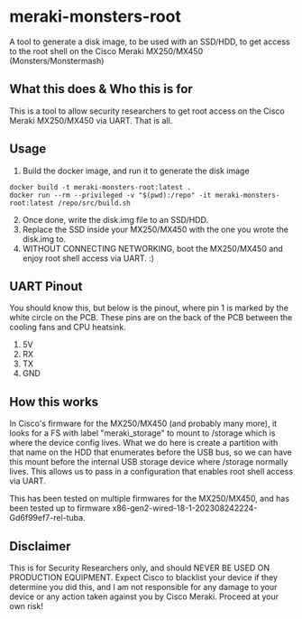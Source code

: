 # meraki-monsters-root

A tool to generate a disk image, to be used with an SSD/HDD, to get access to the root shell on the Cisco Meraki MX250/MX450 (Monsters/Monstermash)

## What this does & Who this is for

This is a tool to allow security researchers to get root access on the Cisco Meraki MX250/MX450 via UART. That is all.

## Usage

1. Build the docker image, and run it to generate the disk image
```
docker build -t meraki-monsters-root:latest .
docker run --rm --privileged -v "$(pwd):/repo" -it meraki-monsters-root:latest /repo/src/build.sh
```
2. Once done, write the disk.img file to an SSD/HDD.
3. Replace the SSD inside your MX250/MX450 with the one you wrote the disk.img to.
4. WITHOUT CONNECTING NETWORKING, boot the MX250/MX450 and enjoy root shell access via UART. :)

## UART Pinout

You should know this, but below is the pinout, where pin 1 is marked by the white circle on the PCB. These pins are on the back of the PCB between the cooling fans and CPU heatsink.

1. 5V
2. RX
3. TX
4. GND

## How this works

In Cisco's firmware for the MX250/MX450 (and probably many more), it looks for a FS with label "meraki_storage" to mount to /storage which is where the device config lives. What we do here is create a partition with that name on the HDD that enumerates before the USB bus, so we can have this mount before the internal USB storage device where /storage normally lives. This allows us to pass in a configuration that enables root shell access via UART.

This has been tested on multiple firmwares for the MX250/MX450, and has been tested up to firmware x86-gen2-wired-18-1-202308242224-Gd6f99ef7-rel-tuba.

## Disclaimer

This is for Security Researchers only, and should NEVER BE USED ON PRODUCTION EQUIPMENT. Expect Cisco to blacklist your device if they determine you did this, and I am not responsible for any damage to your device or any action taken against you by Cisco Meraki. Proceed at your own risk!
